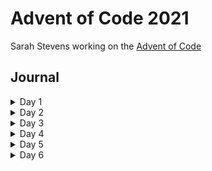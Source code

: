 # Advent of Code 2021

Sarah Stevens working on the [Advent of Code](https://adventofcode.com/2021)



## Journal

<details>
  <summary> Day 1</summary>
  
  First day went pretty easily in both languages.
  Used a similar strategy in both with data frames.
  Felt a little weird to add all the window columns in python, 
  didn't really need to but wanted to check the shifts.
  For both, would probably be good to find a way to make an actual sliding window
  since my solutions don't allow for easy adjustment of window size.
</details>

<details>
  <summary> Day 2</summary>
  
  Solution in python was pretty easy with functions and for loops.
  Tried an inelegant tidy solution in R which worked okay for part 1 
  because it was looking for a sum but couldn't figure out how to make it work for part 2.
  In my solution for part 1 I didn't track the position so that made it difficult to adjust
  for part 2.  I also separated the depth and horizontal position calculations which are 
  both needed in part 2. Will look to see if anyone else had an interesting solution I can
  learn from.
</details>

<details>
  <summary> Day 3</summary>
  
  Python solutions were fun.  I probably could have done with another function to clean
  up the repeated while loops in pt 2.  I am starting to like while loops more.
  
  The R pt 1 was pretty nice with a tidy solution.  Could probably repeat my python
  solution in R but think I'll only do R parts where I can think of a solution with data
  frames or mapping or something.
</details>

<details>
  <summary> Day 4</summary>
  
  Python solutions were fun.  I think maybe I could have thought of a better way with arrays
  to find the scores of the winners/losers.  I'm learning a lot about np arrays in addition
  to getting better at while loops.
  
  Think I'm going to skip an R solution today.  I'll try to start with that for tomorrow's
  puzzle to push myself to learn new things in R as well.
</details>

<details>
  <summary> Day 5</summary>
  
  I lied yesterday, I might skip the R solutions for a while.
  Maybe I'll come back for them later.
  As these puzzles take a bit longer, I've not really been feeling like doing them in both languages.
  
  For today's python solve, I thought I might use np like yesterday but then ended up not 
  using it since the location of the lines isn't as important as the count of how many
  lines cross each point.  That does mean I flipped the x and y coords for no reason.
  I still find it weird that it is row, column which is kind of the opposite of x, y.
  One other thing I've noticed is I'm getting better at list
  comprehensions.  I did have to write out all the options for the pt 2 transformations,
  which seems silly now but somehow I couldn't keep it straight in my head. 
</details>


<details>
  <summary> Day 6</summary>
  
  This was an interesting one.  They say if part 2 is difficult, than you probably didn't 
  solve part 1 very well.  That was certainly the case for me.  My first solution for
  part 1 was really easy to create.  Then when I went to do part 2 it seemed like it would
  be easy but it was really slow, prohibitively so.  It would get half way through the 
  iterations needed and be very very slow.
  
  I then tried a numpy solution which I never got working quite right and was still taking
  about the same amount of time.  I had a bad headache so when I came back to it the next day, I realized
  I needed a different solution.  I realized I needed a dictionary instead to keep track of
  states instead of modeling all the individuals as I did with solution 1.  Got stuck for
  a while where it wasn't working because the dictionary needed to be sorted then worked it
  out.
</details>




